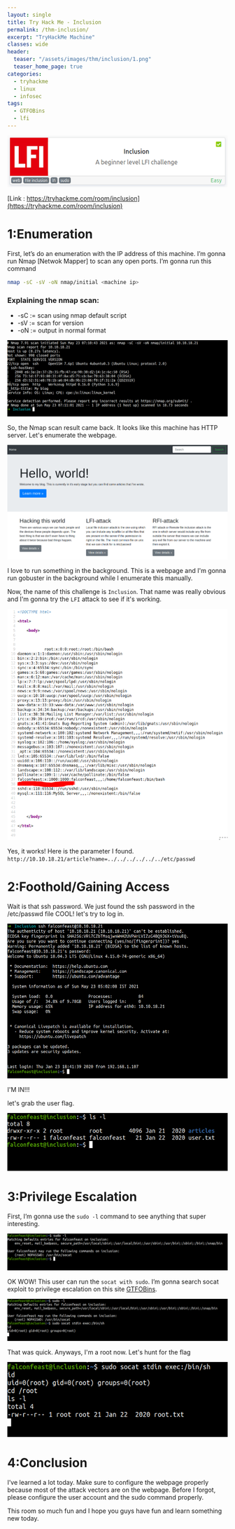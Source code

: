 ```yaml
---
layout: single
title: Try Hack Me - Inclusion
permalink: /thm-inclusion/
excerpt: "TryHackMe Machine"
classes: wide
header:
  teaser: "/assets/images/thm/inclusion/1.png"
  teaser_home_page: true  
categories:
  - tryhackme
  - linux
  - infosec
tags:
  - GTFOBins
  - lfi
---
```


![1](/assets/images/thm/inclusion/1.png)

[Link : https://tryhackme.com/room/inclusion](https://tryhackme.com/room/inclusion)

# 1:Enumeration

First, let’s do an enumeration with the IP address of this machine. I’m gonna run Nmap [Netwok Mapper] to scan any open ports. I’m gonna run this command

```bash
nmap -sC -sV -oN nmap/initial <machine ip>
```

### Explaining the nmap scan:
* -sC	:= scan using nmap default script
* -sV	:= scan for version
* -oN := output in normal format

![2](/assets/images/thm/inclusion/2.png)

So, the Nmap scan result came back. It looks like this machine has  HTTP server. Let's enumerate the webpage.

![3](/assets/images/thm/inclusion/3.png)

I love to run something in the background. This is a webpage and I'm gonna run gobuster in the background while I enumerate this manually.

Now, the name of this challenge is `Inclusion`. That name was really obvious and I'm gonna try the `LFI` attack to see if it's working.

![4](/assets/images/thm/inclusion/4.png)

Yes, it works!
Here is the parameter I found.<br>
`http://10.10.18.21/article?name=../../../../../../etc/passwd`

# 2:Foothold/Gaining Access

Wait is that ssh password. We just found the ssh password in the /etc/passwd file COOL!  let's try to log in.

![5](/assets/images/thm/inclusion/5.png)

I'M IN!!!

let's grab the user flag.

![6](/assets/images/thm/inclusion/6.png)

# 3:Privilege Escalation

First, I’m gonna use the `sudo -l` command to see anything that super interesting.

![7](/assets/images/thm/inclusion/7.png)

OK WOW! This user can run the `socat with sudo`. I’m gonna search socat exploit to privilege escalation on this site [GTFOBins](https://gtfobins.github.io/#).

![8](/assets/images/thm/inclusion/8.png)

That was quick. Anyways, I'm a root now. Let's hunt for the flag

![9](/assets/images/thm/inclusion/9.png)

# 4:Conclusion

I’ve learned a lot today. Make sure to configure the webpage properly because most of the attack vectors are on the webpage. Before I forgot, please configure the user account and the sudo command properly.

This room so much fun and I hope you guys have fun and learn something new today.